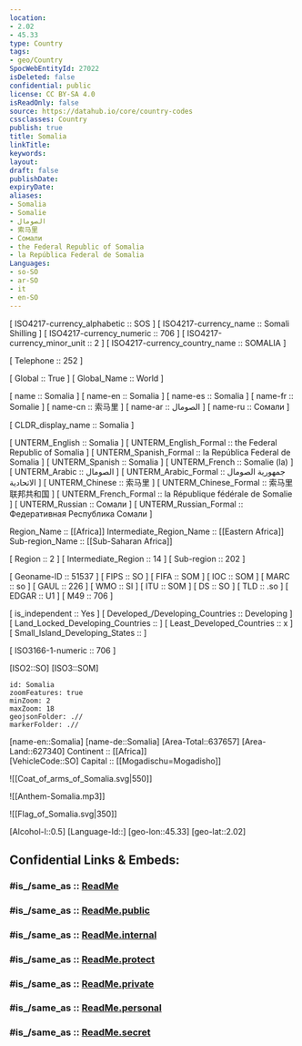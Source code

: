 ```yaml
---
location:
- 2.02
- 45.33
type: Country
tags:
- geo/Country
SpocWebEntityId: 27022
isDeleted: false
confidential: public
license: CC BY-SA 4.0
isReadOnly: false
source: https://datahub.io/core/country-codes
cssclasses: Country
publish: true
title: Somalia
linkTitle: 
keywords: 
layout: 
draft: false
publishDate: 
expiryDate: 
aliases:
- Somalia
- Somalie
- الصومال
- 索马里
- Сомали
- the Federal Republic of Somalia
- la República Federal de Somalia
Languages:
- so-SO
- ar-SO
- it
- en-SO
---
```



[	ISO4217-currency_alphabetic	 :: SOS ] 
[	ISO4217-currency_name	 :: Somali Shilling ] 
[	ISO4217-currency_numeric	 :: 706 ] 
[	ISO4217-currency_minor_unit	 :: 2 ] 
[	ISO4217-currency_country_name	 :: SOMALIA ] 

[	Telephone	 :: 252 ] 

[	Global	 :: True ] 
[	Global_Name	 :: World ] 

[	name	 :: Somalia ] 
[	name-en	 :: Somalia ] 
[	name-es	 :: Somalia ] 
[	name-fr	 :: Somalie ] 
[	name-cn	 :: 索马里 ] 
[	name-ar	 :: الصومال ] 
[	name-ru	 :: Сомали ] 

[	CLDR_display_name	 :: Somalia ] 

[	UNTERM_English	 :: Somalia ] 
[	UNTERM_English_Formal	 :: the Federal Republic of Somalia ] 
[	UNTERM_Spanish_Formal	 :: la República Federal de Somalia ] 
[	UNTERM_Spanish	 :: Somalia ] 
[	UNTERM_French	 :: Somalie (la) ] 
[	UNTERM_Arabic	 :: الصومال ] 
[	UNTERM_Arabic_Formal	 :: جمهورية الصومال الاتحادية ] 
[	UNTERM_Chinese	 :: 索马里 ] 
[	UNTERM_Chinese_Formal	 :: 索马里联邦共和国 ] 
[	UNTERM_French_Formal	 :: la République fédérale de Somalie ] 
[	UNTERM_Russian	 :: Сомали ] 
[	UNTERM_Russian_Formal	 :: Федеративная Республика Сомали ] 

Region_Name ::  [[Africa]] 
Intermediate_Region_Name ::  [[Eastern Africa]] 
Sub-region_Name ::  [[Sub-Saharan Africa]] 

[	Region	 :: 2 ] 
[	Intermediate_Region	 :: 14 ] 
[	Sub-region	 :: 202 ] 

[	Geoname-ID	 :: 51537 ] 
[	FIPS	 :: SO ] 
[	FIFA	 :: SOM ] 
[	IOC	 :: SOM ] 
[	MARC	 :: so ] 
[	GAUL	 :: 226 ] 
[	WMO	 :: SI ] 
[	ITU	 :: SOM ] 
[	DS	 :: SO ] 
[	TLD	 :: .so ] 
[	EDGAR	 :: U1 ] 
[	M49	 :: 706 ] 

[	is_independent	 :: Yes ] 
[	Developed_/Developing_Countries	 :: Developing ] 
[	Land_Locked_Developing_Countries	 ::  ] 
[	Least_Developed_Countries	 :: x ] 
[	Small_Island_Developing_States	 ::  ] 

[	ISO3166-1-numeric	 :: 706 ] 



[ISO2::SO] 
[ISO3::SOM] 
```leaflet
id: Somalia
zoomFeatures: true 
minZoom: 2 
maxZoom: 18
geojsonFolder: .//
markerFolder: .//
```

[name-en::Somalia] 
[name-de::Somalia] 
[Area-Total::637657] 
[Area-Land::627340] 
Continent :: [[Africa]]  
[VehicleCode::SO] 
Capital :: [[Mogadischu=Mogadisho]]  

![[Coat_of_arms_of_Somalia.svg|550]] 

![[Anthem-Somalia.mp3]] 

![[Flag_of_Somalia.svg|350]] 

[Alcohol-l::0.5] 
[Language-Id::] 
[geo-lon::45.33] 
[geo-lat::2.02] 


## Confidential Links & Embeds: 

### #is_/same_as :: [ReadMe](/_Standards/Earth/Continent/Africa/Africa~East/Somalia/ReadMe.md) 

### #is_/same_as :: [ReadMe.public](/_public/Earth/Continent/Africa/Africa~East/Somalia/ReadMe.public.md) 

### #is_/same_as :: [ReadMe.internal](/_internal/Earth/Continent/Africa/Africa~East/Somalia/ReadMe.internal.md) 

### #is_/same_as :: [ReadMe.protect](/_protect/Earth/Continent/Africa/Africa~East/Somalia/ReadMe.protect.md) 

### #is_/same_as :: [ReadMe.private](/_private/Earth/Continent/Africa/Africa~East/Somalia/ReadMe.private.md) 

### #is_/same_as :: [ReadMe.personal](/_personal/Earth/Continent/Africa/Africa~East/Somalia/ReadMe.personal.md) 

### #is_/same_as :: [ReadMe.secret](/_secret/Earth/Continent/Africa/Africa~East/Somalia/ReadMe.secret.md)

